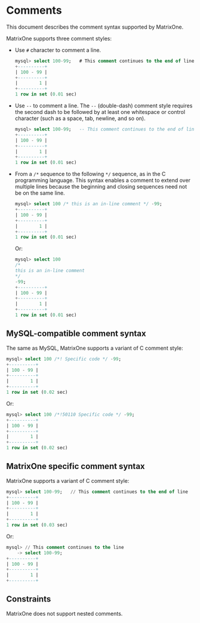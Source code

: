 # Comments

This document describes the comment syntax supported by MatrixOne.

MatrixOne supports three comment styles:

- Use `#` character to comment a line.

   ```sql
   mysql> select 100-99;   # This comment continues to the end of line
   +----------+
   | 100 - 99 |
   +----------+
   |        1 |
   +----------+
   1 row in set (0.01 sec)
   ```

- Use `--` to comment a line. The `--`  (double-dash) comment style requires the second dash to be followed by at least one whitespace or control character (such as a space, tab, newline, and so on).

   ```sql
   mysql> select 100-99;   -- This comment continues to the end of line
   +----------+
   | 100 - 99 |
   +----------+
   |        1 |
   +----------+
   1 row in set (0.01 sec)
   ```

- From a `/*` sequence to the following `*/` sequence, as in the C programming language. This syntax enables a comment to extend over multiple lines because the beginning and closing sequences need not be on the same line.

   ```sql
   mysql> select 100 /* this is an in-line comment */ -99;
   +----------+
   | 100 - 99 |
   +----------+
   |        1 |
   +----------+
   1 row in set (0.01 sec)
   ```

   Or:

   ```sql
   mysql> select 100
   /*
   this is an in-line comment
   */
   -99;
   +----------+
   | 100 - 99 |
   +----------+
   |        1 |
   +----------+
   1 row in set (0.01 sec)
   ```

## MySQL-compatible comment syntax

The same as MySQL, MatrixOne supports a variant of C comment style:

```sql
mysql> select 100 /*! Specific code */ -99;
+----------+
| 100 - 99 |
+----------+
|        1 |
+----------+
1 row in set (0.02 sec)
```

Or:

```sql
mysql> select 100 /*!50110 Specific code */ -99;
+----------+
| 100 - 99 |
+----------+
|        1 |
+----------+
1 row in set (0.02 sec)
```

## MatrixOne specific comment syntax

MatrixOne supports a variant of C comment style:

```sql
mysql> select 100-99;   // This comment continues to the end of line
+----------+
| 100 - 99 |
+----------+
|        1 |
+----------+
1 row in set (0.03 sec)
```

Or:

```sql
mysql> // This comment continues to the line
    -> select 100-99;
+----------+
| 100 - 99 |
+----------+
|        1 |
+----------+
```

## Constraints

MatrixOne does not support nested comments.
